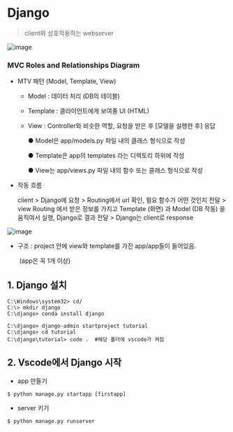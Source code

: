 # Django

> client와 상호작용하는 webserver

![image](https://user-images.githubusercontent.com/58927491/73327515-9f675400-4299-11ea-9d58-aa1f841b4a21.png)

### 																			MVC Roles and Relationships Diagram

- MTV 패턴 (Model, Template, View) 

   - Model : 데이터 처리 (DB의 테이블) 

   - Template : 클라이언트에게 보여줄 UI (HTML)

   - View : Controller와 비슷한 역할, 요청을 받은 후 [모델을 실행한 후] 응답 

     ● Model은 app/models.py 파일 내의 클래스 형식으로 작성 

     ● Template은 app의 templates 라는 디렉토리 하위에 작성 

     ● View는 app/views.py 파일 내의 함수 또는 클래스 형식으로 작성

- 작동 흐름

  client > Django에 요청 > Routing에서 url 확인, 필요 함수가 어떤 것인지 전달 > view Routing 에서 받은 정보를 가지고 Template (화면) 과 Model (DB 작동) 을 움직여서 실행, Django로 결과 전달 > Django는 client로 response

![image](https://user-images.githubusercontent.com/58927491/73327775-9c209800-429a-11ea-9178-7053c04927c2.png)

- 구조 : project 안에 view와 template를 가진 app/app들이 들어있음.

  ​			(app은 꼭 1개 이상)



## 1. Django 설치

```shell
C:\Windows\system32> cd/
C:\> mkdir django
C:\django> conda install django
```

```shell
C:\django> django-admin startproject tutorial
C:\django> cd tutorial
C:\django\tutorial> code .  #해당 폴더에 vscode가 켜짐
```



## 2. Vscode에서 Django 시작

- app 만들기

```shell
$ python manage.py startapp [firstapp]
```

- server 키기

```shell
$ python manage.py runserver
```

